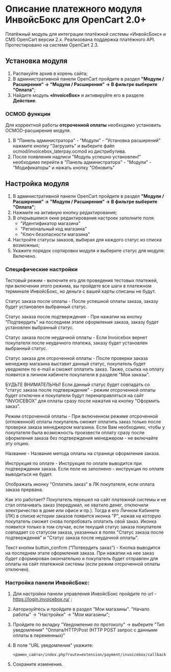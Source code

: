 # Описание платежного модуля ИнвойсБокс для OpenCart 2.0+

Платёжный модуль для интеграции платёжной системы «ИнвойсБокс» и CMS OpenCart версии 2.х. Реализована поддержка платёжного API. Протестировано на системе OpenCart 2.3.

## Установка модуля

1. Распакуйте архив в корень сайта;
2. В административной панели OpenCart пройдите в раздел <strong>"Модули / Расширения" -> "Модули / Расширения" -> В фильтре выберите "Оплата"</strong>;
3. Найдите модуль <strong>«InvoiceBox»</strong> и активируйте его в разделе <strong>Действие</strong>.

### OCMOD функции

Для корректной работы **отсроченной оплаты** необходимо установить OCMOD-расширение модуля.

1. В "Панель администратора" - "Модули" - "Установка расширений" нажмите кнопку "Загрузить" и выберите файл ocmod/invoicebox_laterpay.ocmod из  дистрибутива.
1. После появления надписи "Модуль успешно установлен!" необходимо перейти в "Панель администратора" - "Модули" - "Модификаторы" и нажать кнопку "Обновить"

## Настройка модуля
1. В административной панели OpenCart пройдите в раздел <strong>"Модули / Расширения" -> "Модули / Расширения" -> В фильтре выберите "Оплата"</strong>;
2. Нажмите на активную кнопку редактирования;
3. В открывшемся окне редактирования настроек заполните поля:
    - "Идентификатор магазина"
    - "Региональный код магазина"
    - "Ключ безопасности магазина"
4. Настройте статусы заказов, выбирая для каждого статус из списка возможных;
5. Укажите порядок сортировки модуля и выберите статус для модуля: Включено.

### Специфические настройки 

Тестовый режим - включите его для проведения тестовых платежей, при включении этого режима, вы пройдете все шаги в платежном терминале ИнвойсБокс,
но деньги с вашей карты списаны не будут.

	
Статус заказа после оплаты - После успешной оплаты заказа, заказу будет установлен выбранный статус.
	
Статус заказа после подтверждения - При нажатии на кнопку "Подтвердить" на последнем этапе оформления заказа, заказу будет установлен выбранный статус.
   
Статус заказа после неудачной оплаты - Если Invoicebox вернет покупателя после неудачного платежа, заказу будет установлен выбранный статус.
    
Статус заказа для отсроченной оплаты -  После проверки заказа менеджер магазина выставит данный статус, покупатель будет уведомлен по e-mail и сможет оплатить заказ.
Также, ссылка на оплату появится в личном кабинете покупателя в разделе "Мои заказы".

БУДЬТЕ ВНИМАТЕЛЬНЫ!
Если данный статус будет совпадать со "статус заказа после подтверждения" - режим отсроченной оплаты будет отключен и покупатели будут перенаправляться на сайт "INVOICEBOX" для оплаты сразу после нажатия на кнопку "Оформить заказ".
    
Режим отсроченной оплаты - При включенном режиме отсроченной (отложенной) оплаты покупатель сможет оплатить заказ только после проверки заказа менеджером магазина.
Если Вам необходимо, чтобы у покупателя была возможность произвести оплату сразу после оформления заказа без подтверждения менеджером - не включайте эту опцию.

Название - Название метода оплаты на странице оформления заказа.
    
Инструкция по оплате - Инструкция по оплате выводится при подтверждении заказа. Если поле не заполнено - инструкция по оплате выводиться не будет.

Отображать иконку "Оплатить заказ" в ЛК покупателя, если оплата заказа прервана.

Как это работает? Покупатель перешел на сайт платежной системы и не стал оплачивать заказ (передумал, не хватило денег, отключили электричество в доме или офисе и пр.). Тогда в его Личном Кабинете (ЛК) в списке истории заказов появится иконка "P", нажав на которую покупатель сможет снова попробовать оплатить свой заказ. Иконка появится только в том случае, если текущий статус  заказа покупателя совпадает со статусом заказа, указанных в полях "Статус заказа после подтверждения" и "Статус заказа после неудачной оплаты".
    
Текст кнопки button_confirm ("Потвердить заказ") - Кнопка выводится на последнем этапе оформления заказа. При нажатии на нее заказ будет сформирован окончательно и покупатель будет отправлен для оплаты на сайт платежной системы (если режим отсроченной оплаты отключен).

### Настройка панели ИнвойсБокс:

1. Для настройки панели управления ИнвойсБокс пройдите по url - https://login.invoicebox.ru/ ;
1. Авторизуйтесь и пройдите в раздел "Мои магазины". "Начало работы" -> "Настройки" -> "Мои магазины";
1. Пройдите по вкладку "Уведомления по протоколу" -> выберите "Тип уведомления" "Оплата/HTTP/Post (HTTP POST запрос с данными оплаты в переменных)"
1. В поле "URL уведомления" укажите:

    `<домен_сайта>/index.php?route=extension/payment/invoicebox/callback`

1. Сохраните изменения.
